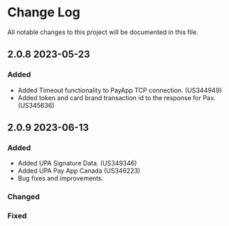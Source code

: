 # Change Log
All notable changes to this project will be documented in this file.
 
## 2.0.8 2023-05-23
### Added
- Added Timeout functionality to PayApp TCP connection. (US344949)
- Added token and card brand transaction id to the response for Pax. (US345636)

## 2.0.9 2023-06-13
### Added
- Added UPA Signature Data. (US349346)
- Added UPA Pay App Canada (US346223)
- Bug fixes and improvements.
 
### Changed
 
### Fixed